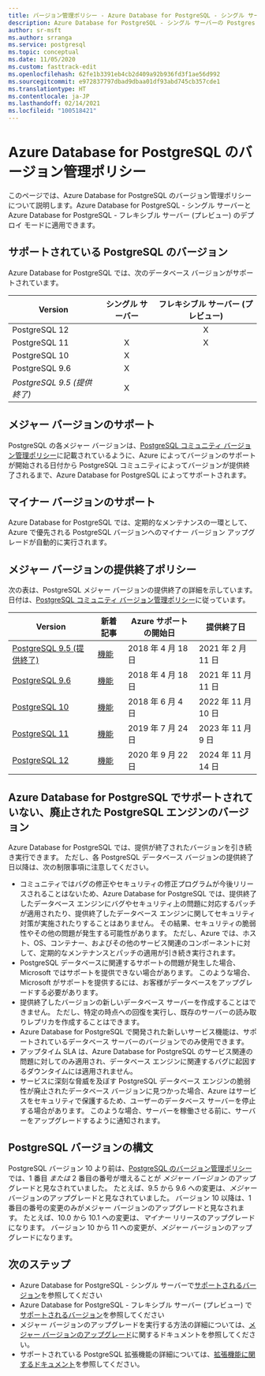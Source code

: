 ```yaml
---
title: バージョン管理ポリシー - Azure Database for PostgreSQL - シングル サーバーとフレキシブル サーバー (プレビュー)
description: Azure Database for PostgreSQL - シングル サーバーの Postgres メジャーおよびマイナー バージョンに関するポリシーについて説明します。
author: sr-msft
ms.author: srranga
ms.service: postgresql
ms.topic: conceptual
ms.date: 11/05/2020
ms.custom: fasttrack-edit
ms.openlocfilehash: 62fe1b3391eb4cb2d409a92b936fd3f1ae56d992
ms.sourcegitcommit: e972837797dbad9dbaa01df93abd745cb357cde1
ms.translationtype: HT
ms.contentlocale: ja-JP
ms.lasthandoff: 02/14/2021
ms.locfileid: "100518421"
---
```

# <a name="azure-database-for-postgresql-versioning-policy"></a>Azure Database for PostgreSQL のバージョン管理ポリシー

このページでは、Azure Database for PostgreSQL のバージョン管理ポリシーについて説明します。Azure Database for PostgreSQL - シングル サーバーと Azure Database for PostgreSQL - フレキシブル サーバー (プレビュー) のデプロイ モードに適用できます。

## <a name="supported--postgresql-versions"></a>サポートされている PostgreSQL のバージョン

Azure Database for PostgreSQL では、次のデータベース バージョンがサポートされています。

| Version | シングル サーバー | フレキシブル サーバー (プレビュー) |
| ----- | :------: | :----: |
| PostgreSQL 12 |  | X  | 
| PostgreSQL 11 | X | X |
| PostgreSQL 10 | X |  |
| PostgreSQL 9.6 | X |  |
| *PostgreSQL 9.5 (提供終了)* | X |  |

## <a name="major-version-support"></a>メジャー バージョンのサポート
PostgreSQL の各メジャー バージョンは、[PostgreSQL コミュニティ バージョン管理ポリシー](https://www.postgresql.org/support/versioning/)に記載されているように、Azure によってバージョンのサポートが開始される日付から PostgreSQL コミュニティによってバージョンが提供終了されるまで、Azure Database for PostgreSQL によってサポートされます。

## <a name="minor-version-support"></a>マイナー バージョンのサポート
Azure Database for PostgreSQL では、定期的なメンテナンスの一環として、Azure で優先される PostgreSQL バージョンへのマイナー バージョン アップグレードが自動的に実行されます。 

## <a name="major-version-retirement-policy"></a>メジャー バージョンの提供終了ポリシー
次の表は、PostgreSQL メジャー バージョンの提供終了の詳細を示しています。 日付は、[PostgreSQL コミュニティ バージョン管理ポリシー](https://www.postgresql.org/support/versioning/)に従っています。

| Version | 新着記事 | Azure サポートの開始日 | 提供終了日|
| ----- | ----- | ------ | ----- |
| [PostgreSQL 9.5 (提供終了)](https://www.postgresql.org/about/news/postgresql-132-126-1111-1016-9621-and-9525-released-2165/)| [機能](https://www.postgresql.org/docs/9.5/release-9-5.html)  | 2018 年 4 月 18 日   | 2021 年 2 月 11 日
| [PostgreSQL 9.6](https://www.postgresql.org/about/news/postgresql-96-released-1703/) | [機能](https://wiki.postgresql.org/wiki/NewIn96) | 2018 年 4 月 18 日  | 2021 年 11 月 11 日
| [PostgreSQL 10](https://www.postgresql.org/about/news/postgresql-10-released-1786/) | [機能](https://wiki.postgresql.org/wiki/New_in_postgres_10) | 2018 年 6 月 4 日  | 2022 年 11 月 10 日
| [PostgreSQL 11](https://www.postgresql.org/about/news/postgresql-11-released-1894/) | [機能](https://www.postgresql.org/docs/11/release-11.html) | 2019 年 7 月 24 日  | 2023 年 11 月 9 日
| [PostgreSQL 12](https://www.postgresql.org/about/news/postgresql-12-released-1976/) | [機能](https://www.postgresql.org/docs/12/release-12.html) | 2020 年 9 月 22 日  | 2024 年 11 月 14 日

## <a name="retired-postgresql-engine-versions-not-supported-in-azure-database-for-postgresql"></a>Azure Database for PostgreSQL でサポートされていない、廃止された PostgreSQL エンジンのバージョン

Azure Database for PostgreSQL では、提供が終了されたバージョンを引き続き実行できます。 ただし、各 PostgreSQL データベース バージョンの提供終了日以降は、次の制限事項に注意してください。
- コミュニティではバグの修正やセキュリティの修正プログラムが今後リリースされることはないため、Azure Database for PostgreSQL では、提供終了したデータベース エンジンにバグやセキュリティ上の問題に対応するパッチが適用されたり、提供終了したデータベース エンジンに関してセキュリティ対策が実施されたりすることはありません。 その結果、セキュリティの脆弱性やその他の問題が発生する可能性があります。 ただし、Azure では、ホスト、OS、コンテナー、およびその他のサービス関連のコンポーネントに対して、定期的なメンテナンスとパッチの適用が引き続き実行されます。
- PostgreSQL データベースに関連するサポートの問題が発生した場合、Microsoft ではサポートを提供できない場合があります。 このような場合、Microsoft がサポートを提供するには、お客様がデータベースをアップグレードする必要があります。
- 提供終了したバージョンの新しいデータベース サーバーを作成することはできません。 ただし、特定の時点への回復を実行し、既存のサーバーの読み取りレプリカを作成することはできます。
- Azure Database for PostgreSQL で開発された新しいサービス機能は、サポートされているデータベース サーバーのバージョンでのみ使用できます。
- アップタイム SLA は、Azure Database for PostgreSQL のサービス関連の問題に対してのみ適用され、データベース エンジンに関連するバグに起因するダウンタイムには適用されません。  
- サービスに深刻な脅威を及ぼす PostgreSQL データベース エンジンの脆弱性が廃止されたデータベース バージョンに見つかった場合、Azure はサービスをセキュリティで保護するため、ユーザーのデータベース サーバーを停止する場合があります。 このような場合、サーバーを稼働させる前に、サーバーをアップグレードするように通知されます。

## <a name="postgresql-version-syntax"></a>PostgreSQL バージョンの構文
PostgreSQL バージョン 10 より前は、[PostgreSQL のバージョン管理ポリシー](https://www.postgresql.org/support/versioning/)では、1 番目 _または_ 2 番目の番号が増えることが _メジャー バージョン_ のアップグレードと見なされていました。 たとえば、9.5 から 9.6 への変更は、_メジャー_ バージョンのアップグレードと見なされていました。 バージョン 10 以降は、1 番目の番号の変更のみがメジャー バージョンのアップグレードと見なされます。 たとえば、10.0 から 10.1 への変更は、_マイナー_ リリースのアップグレードになります。 バージョン 10 から 11 への変更が、_メジャー_ バージョンのアップグレードになります。

## <a name="next-steps"></a>次のステップ
- Azure Database for PostgreSQL - シングル サーバーで[サポートされるバージョン](./concepts-supported-versions.md)を参照してください
- Azure Database for PostgreSQL - フレキシブル サーバー (プレビュー) で[サポートされるバージョン](flexible-server/concepts-supported-versions.md)を参照してください
- メジャー バージョンのアップグレードを実行する方法の詳細については、[メジャー バージョンのアップグレード](how-to-upgrade-using-dump-and-restore.md)に関するドキュメントを参照してください。
- サポートされている PostgreSQL 拡張機能の詳細については、[拡張機能に関するドキュメント](concepts-extensions.md)を参照してください。

